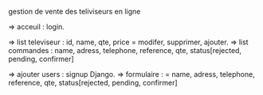 gestion de vente des teliviseurs en ligne


=> acceuil : login.

=> list televiseur :  id, name, qte, price   = modifer, supprimer, ajouter.
=> list commandes  :  name, adress, telephone, reference, qte, status[rejected, pending, confirmer]

=> ajouter users : signup Django.
=> formulaire : 
		= name, adress, telephone, reference, qte, status[rejected, pending, confirmer]   